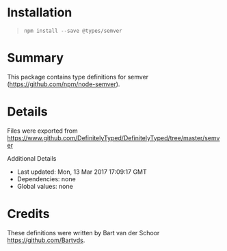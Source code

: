# Installation
> `npm install --save @types/semver`

# Summary
This package contains type definitions for semver (https://github.com/npm/node-semver).

# Details
Files were exported from https://www.github.com/DefinitelyTyped/DefinitelyTyped/tree/master/semver

Additional Details
 * Last updated: Mon, 13 Mar 2017 17:09:17 GMT
 * Dependencies: none
 * Global values: none

# Credits
These definitions were written by Bart van der Schoor <https://github.com/Bartvds>.
